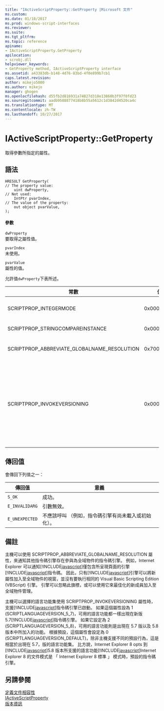 ```yaml
---
title: "IActiveScriptProperty::GetProperty |Microsoft 文件"
ms.custom: 
ms.date: 01/18/2017
ms.prod: windows-script-interfaces
ms.reviewer: 
ms.suite: 
ms.tgt_pltfrm: 
ms.topic: reference
apiname:
- IActiveScriptProperty.GetProperty
apilocation:
- scrobj.dll
helpviewer_keywords:
- GetProperty method, IActiveScriptProperty interface
ms.assetid: a43383db-b148-4d76-83bd-4f0e899b7cb1
caps.latest.revision: 
author: mikejo5000
ms.author: mikejo
manager: ghogen
ms.openlocfilehash: d55fb2d816931a74827d318e13860b3f97f0fd23
ms.sourcegitcommit: aadb9588877418b8b55a5612c1d3842d4520ca4c
ms.translationtype: MT
ms.contentlocale: zh-TW
ms.lasthandoff: 10/27/2017
---
```

# <a name="iactivescriptpropertygetproperty"></a>IActiveScriptProperty::GetProperty
取得參數所指定的屬性。  
  
## <a name="syntax"></a>語法  
  
```  
HRESULT GetProperty(  
// The property value:  
    uint dwProperty,    
// Not used:  
    IntPtr pvarIndex,    
// The value of the property:   
    out object pvarValue,    
);  
```  
  
#### <a name="parameters"></a>參數  
 `dwProperty`  
 要取得之屬性值。  
  
 `pvarIndex`  
 未使用。  
  
 `pvarValue`  
 屬性的值。  
  
 允許值`dwProperty`下表所述。  
  
|常數|值|意義|  
|--------------|-----------|-------------|  
|SCRIPTPROP_INTEGERMODE|0x00003000|會強制將整數模式，而不是浮動點模式中的指令碼引擎。|  
|SCRIPTPROP_STRINGCOMPAREINSTANCE|0x00003001|可讓指令碼引擎要被取代的字串比較函式。|  
|SCRIPTPROP_ABBREVIATE_GLOBALNAME_RESOLUTION|0x70000002|通知其他指令碼引擎存在參與為全域物件的指令碼引擎。|  
|SCRIPTPROP_INVOKEVERSIONING|0x00004000|強制[!INCLUDE[javascript](../../javascript/includes/javascript-md.md)]來選取一組支援的語言功能的指令碼引擎。 支援的語言功能的預設集[!INCLUDE[javascript](../../javascript/includes/javascript-md.md)]指令碼引擎就相當於出現在 5.7 版的語言功能集[!INCLUDE[javascript](../../javascript/includes/javascript-md.md)]指令碼引擎。|  
  
## <a name="return-value"></a>傳回值  
 會傳回下列值之一：  
  
|傳回值|意義|  
|------------------|-------------|  
|`S_OK`|成功。|  
|`E_INVALIDARG`|引數無效。|  
|`E_UNEXPECTED`|不應該呼叫 （例如，指令碼引擎有尚未載入或初始化）。|  
  
## <a name="remarks"></a>備註  
 主機可以使用 SCRIPTPROP_ABBREVIATE_GLOBALNAME_RESOLUTION 屬性，來通知其他指令碼引擎存在參與為全域物件的指令碼引擎。 例如，Internet Explorer 可以通知[!INCLUDE[javascript](../../javascript/includes/javascript-md.md)]僅包含所呈現頁面的引擎[!INCLUDE[javascript](../../javascript/includes/javascript-md.md)]指令碼。 因此，只有[!INCLUDE[javascript](../../javascript/includes/javascript-md.md)]引擎可以將新屬性加入至全域物件的視窗，並沒有要執行相同的 Visual Basic Scripting Edition (VBScript) 引擎。 引擎可以忽略此旗標，或可以使用它來最佳化的新成員加入至全域物件管理。  
  
 主機可以選擇的語言功能集使用 SCRIPTPROP_INVOKEVERSIONING 屬性時，支援[!INCLUDE[javascript](../../javascript/includes/javascript-md.md)]指令碼引擎已啟動。 如果這個屬性設為 1 (SCRIPTLANGUAGEVERSION_5_7)，可用的語言功能都一樣出現在新版 5.7[!INCLUDE[javascript](../../javascript/includes/javascript-md.md)]指令碼引擎。 如果它設定為 2 (SCRIPTLANGUAGEVERSION_5_8)，可用的語言功能則是出現在 5.7 版以及 5.8 版本中所加入的功能。 根據預設，這個屬性會設定為 0 (SCRIPTLANGUAGEVERSION_DEFAULT)，除非主機支援不同的預設行為，這是相當於出現在 5.7，版的語言功能集。 比方說，Internet Explorer 8 opts 到[!INCLUDE[javascript](../../javascript/includes/javascript-md.md)]5.8 版本所支援的語言功能[!INCLUDE[javascript](../../javascript/includes/javascript-md.md)]Internet Explorer 8 的文件模式是 「 Internet Explorer 8 標準 」 模式時，預設的指令碼引擎。  
  
## <a name="see-also"></a>另請參閱  
 [定義文件相容性](http://msdn.microsoft.com/library/cc288325)   
 [IActiveScriptProperty](../../winscript/reference/iactivescriptproperty.md)   
 [版本資訊](../../javascript/reference/javascript-version-information.md)